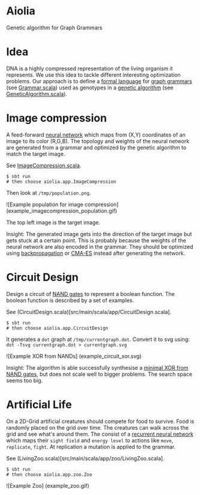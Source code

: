 # Aiolia

Genetic algorithm for Graph Grammars

# Idea

DNA is a highly compressed representation of the living organism it represents. We use this idea to tackle different interesting optimization problems. Our approach is to define a [formal language](https://en.wikipedia.org/wiki/Formal_language) for [graph grammars](https://en.wikipedia.org/wiki/Graph_rewriting) (see [Grammar.scala](src/main/scala/grammar/Grammar.scala)) used as genotypes in a [genetic algorithm](https://en.wikipedia.org/wiki/Genetic_algorithm) (see [GeneticAlgorithm.scala](src/main/scala/geneticAlgorithm/GeneticAlgorithm.scala)).

# Image compression

A feed-forward [neural network](https://en.wikipedia.org/wiki/Artificial_neural_network) which maps from (X,Y) coordinates of an image to its color (R,G,B). The topology and weights of the neural network are generated from a grammar and optimized by the genetic algorithm to match the target image.

See [ImageCompression.scala](src/main/scala/app/ImageCompression.scala).

```
$ sbt run
# then choose aiolia.app.ImageCompression
```

Then look at `/tmp/population.png`.

![Example population for image compression]
(example_imagecompression_population.gif)

The top left image is the target image.

Insight: The generated image gets into the direction of the target image but gets stuck at a certain point. This is probably because the weights of the neural network are also encoded in the grammar. They should be optimized using [backpropagation](https://en.wikipedia.org/wiki/Backpropagation) or [CMA-ES](https://en.wikipedia.org/wiki/CMA-ES) instead after generating the network.

# Circuit Design

Design a circuit of [NAND gates](https://en.wikipedia.org/wiki/NAND_logic) to represent a boolean function. The boolean function is described by a set of examples.

See (CircuitDesign.scala)[src/main/scala/app/CircuitDesign.scala].

```
$ sbt run
# then choose aiolia.app.CircuitDesign
```

It generates a `dot` graph at `/tmp/currentgraph.dot`.
Convert it to svg using: `dot -Tsvg currentgraph.dot > currentgraph.svg`

![Example XOR from NANDs]
(example_circuit_xor.svg)

Insight: The algorithm is able successfully synthesise a [minimal XOR from NAND gates](https://en.wikipedia.org/wiki/NAND_logic#XOR), but does not scale well to bigger problems. The search space seems too big.

# Artificial Life

On a 2D-Grid artificial creatures should compete for food to survive. Food is randomly placed on the grid over time. The creatures can walk across the grid and see what's around them. The consist of a [recurrent neural network](https://en.wikipedia.org/wiki/Recurrent_neural_network) which maps their `sight field` and `energy level` to actions like `move`, `replicate`, `fight`. At replication a mutation is applied to the grammar.

See (LivingZoo.scala)[src/main/scala/app/zoo/LivingZoo.scala].

```
$ sbt run
# then choose aiolia.app.zoo.Zoo
```

![Example Zoo]
(example_zoo.gif)
